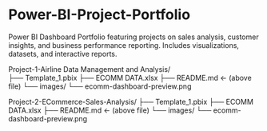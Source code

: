 # Power-BI-Project-Portfolio
Power BI Dashboard Portfolio featuring projects on sales analysis, customer insights, and business performance reporting. Includes visualizations, datasets, and interactive reports.<br>

Project-1-Airline Data Management and Analysis/<br>
├── Template_1.pbix
├── ECOMM DATA.xlsx
├── README.md  ← (above file)
└── images/
    └── ecomm-dashboard-preview.png


Project-2-ECommerce-Sales-Analysis/
├── Template_1.pbix
├── ECOMM DATA.xlsx
├── README.md  ← (above file)
└── images/
    └── ecomm-dashboard-preview.png
